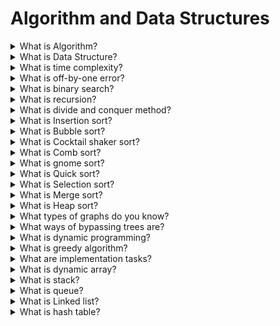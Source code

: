 # Algorithm and Data Structures

<details>
  <summary>What is Algorithm?</summary>

An algorithm is an instruction that describes the order in which actions are to be performed. Algorithms describe how we transform data to get the desired result.

</details>

<details>
  <summary>What is Data Structure?</summary>

A data structure is a software unit that allows storing and processing data of the same type and/or logically related data.

</details>

<details>
  <summary>What is time complexity?</summary>

In general, the complexity is estimated as follows:
First, determine what blocks, independent in terms of operations, the program consists of. Calculate the execution time for each. The resulting time will be the maximum of these values.
For a block, count the number of operations of different types and the cost of each type of operation. The cost is clear: as a rule, it depends on the data structures with which the interaction takes place.

</details>

<details>
  <summary>What is off-by-one error?</summary>

It is error in index (+1). It could happen:

- during calculation of the array index
- if mix strong and not strong comparison

</details>

<details>
  <summary>What is binary search?</summary>

Binary search, also known as half-interval search, logarithmic search, or binary chop, is a search algorithm that finds the position of a target value within a sorted array.

</details>

<details>
  <summary>What is recursion?</summary>

Recursion is when a function calls itself. Recursion is not a specific algorithm, but a technique that allows algorithms to be implemented.

</details>

<details>
  <summary>What is divide and conquer method?</summary>

It is possible to provide follow work flow:

1. The source data is divided into several parts.
2. For each part, the function is called recursively.
3. The results of recursive calls are merged.

</details>

<details>
  <summary>What is Insertion sort?</summary>

Insertion sort is a simple sorting algorithm that builds the final sorted array (or list) one item at a time.

[More >>](https://en.wikipedia.org/wiki/Insertion_sort)

</details>

<details>
  <summary>What is Bubble sort?</summary>

Bubble sort, sometimes referred to as sinking sort, is a simple sorting algorithm that repeatedly steps through the input list element by element, comparing the current element with the one after it, swapping their values if needed. These passes through the list are repeated until no swaps had to be performed during a pass, meaning that the list has become fully sorted. The algorithm, which is a comparison sort, is named for the way the larger elements "bubble" up to the top of the list.

[More >>](https://en.wikipedia.org/wiki/Bubble_sort)

</details>

<details>
  <summary>What is Cocktail shaker sort?</summary>

Cocktail shaker sort, also known as bidirectional bubble sort, cocktail sort, shaker sort (which can also refer to a variant of selection sort), ripple sort, shuffle sort, or shuttle sort, is an extension of bubble sort. The algorithm extends bubble sort by operating in two directions. While it improves on bubble sort by more quickly moving items to the beginning of the list, it provides only marginal performance improvements.

[More >>](https://en.wikipedia.org/wiki/Cocktail_shaker_sort)

</details>

<details>
  <summary>What is Comb sort?</summary>

Comb sort is a relatively simple sorting algorithm originally designed by Włodzimierz Dobosiewicz and Artur Borowy in 1980, later rediscovered (and given the name "Combsort") by Stephen Lacey and Richard Box in 1991. Comb sort improves on bubble sort in the same way that Shellsort improves on insertion sort.

[More >>](https://en.wikipedia.org/wiki/Comb_sort)

</details>

<details>
  <summary>What is gnome sort?</summary>

Gnome sort (nicknamed stupid sort) is a variation of the insertion sort sorting algorithm that does not use nested loops. Gnome sort was originally proposed by Iranian computer scientist Hamid Sarbazi-Azad (professor of Computer Science and Engineering at Sharif University of Technology) in 2000. The sort was first called stupid sort (not to be confused with bogosort), and then later described by Dick Grune and named gnome sort.

[More >>](https://en.wikipedia.org/wiki/Gnome_sort)

</details>

<details>
  <summary>What is Quick sort?</summary>

Quicksort is an in-place sorting algorithm. Developed by British computer scientist Tony Hoare in 1959 and published in 1961, it is still a commonly used algorithm for sorting. When implemented well, it can be somewhat faster than merge sort and about two or three times faster than heapsort.

[More >>](https://en.wikipedia.org/wiki/Quicksort)

</details>

<details>
  <summary>What is Selection sort?</summary>

In computer science, selection sort is an in-place comparison sorting algorithm. Selection sort is noted for its simplicity and has performance advantages over more complicated algorithms in certain situations, particularly where auxiliary memory is limited.

[More >>](https://en.wikipedia.org/wiki/Selection_sort)

</details>

<details>
  <summary>What is Merge sort?</summary>

Merge is an efficient, general-purpose, and comparison-based sorting algorithm. Most implementations produce a stable sort, which means that the order of equal elements is the same in the input and output.

[More >>](https://en.wikipedia.org/wiki/Merge_sort)

</details>

<details>
  <summary>What is Heap sort?</summary>

In computer science, heapsort is a comparison-based sorting algorithm. Heapsort can be thought of as an improved selection sort: like selection sort, heapsort divides its input into a sorted and an unsorted region, and it iteratively shrinks the unsorted region by extracting the largest element from it and inserting it into the sorted region. Unlike selection sort, heapsort does not waste time with a linear-time scan of the unsorted region; rather, heap sort maintains the unsorted region in a heap data structure to more quickly find the largest element in each step.

</details>

<details>
  <summary>What types of graphs do you know?</summary>

- By the presence of direction: directed and not directed
- By the presence of scales: weighted and unweighted
- By the presence of cycles: cyclic and acyclic

</details>

<details>
  <summary>What ways of bypassing trees are?</summary>

- Preorder: visit the current node first, then look at its subtrees.
- Inorder: look at the left subtree, visit the current node, and then look at the right subtree. Applicable only to binary trees.
- Postorder: Consider all subtrees of the current node, then visit it.

</details>

<details>
  <summary>What is dynamic programming?</summary>

Dynamic programming is not a specific algorithm, but a technique that allows you to quickly solve a fairly wide class of problems. These questions often come up in interviews. In this tutorial we have chosen:

- about the basic idea of dynamic programming,
- about the types of tasks in interviews.

</details>

<details>
  <summary>What is greedy algorithm?</summary>

A greedy algorithm is one in which a locally optimal solution is chosen at each step.

</details>

<details>
  <summary>What are implementation tasks?</summary>

Implementation tasks are not algorithms in the usual sense, but they are common, so we also need to talk about them.

</details>

<details>
  <summary>What is dynamic array?</summary>

A dynamic array is the simplest data structure. It performs the same tasks as ordinary arrays, only it allows you to change its size at runtime.

</details>

<details>
  <summary>What is stack?</summary>

A stack is a data structure that allows you to quickly add an element to the end and quickly get the last element. In general, other operations may either not be supported or performed inefficiently.

</details>

<details>
  <summary>What is queue?</summary>

In computer science, a queue is a collection of entities that are maintained in a sequence and can be modified by the addition of entities at one end of the sequence and the removal of entities from the other end of the sequence. By convention, the end of the sequence at which elements are added is called the back, tail, or rear of the queue, and the end at which elements are removed is called the head or front of the queue, analogously to the words used when people line up to wait for goods or services.

</details>

<details>
  <summary>What is Linked list?</summary>

In computer science, a linked list is a linear collection of data elements whose order is not given by their physical placement in memory. Instead, each element points to the next. It is a data structure consisting of a collection of nodes which together represent a sequence. In its most basic form, each node contains: data, and a reference (in other words, a link) to the next node in the sequence. This structure allows for efficient insertion or removal of elements from any position in the sequence during iteration. More complex variants add additional links, allowing more efficient insertion or removal of nodes at arbitrary positions.

</details>

<details>
  <summary>What is hash table?</summary>

A hash table is a lookup data structure. It allows you to quickly add, search, and remove items. Based on it, the set and dictionary containers are implemented.

</details>
